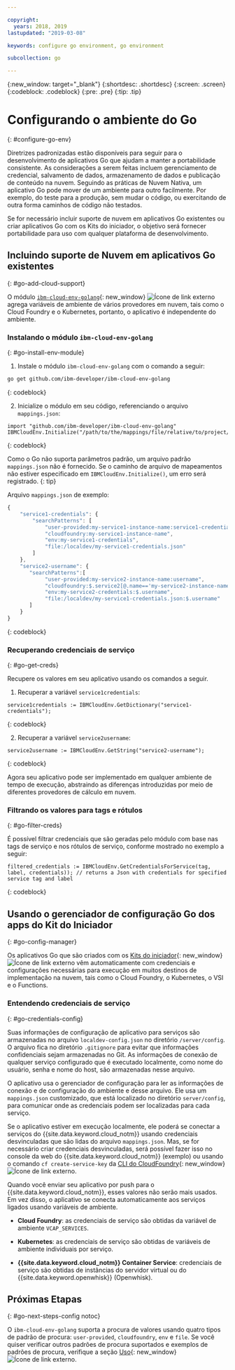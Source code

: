 ```yaml
---

copyright:
  years: 2018, 2019
lastupdated: "2019-03-08"

keywords: configure go environment, go environment

subcollection: go

---
```


{:new_window: target="_blank"}
{:shortdesc: .shortdesc}
{:screen: .screen}
{:codeblock: .codeblock}
{:pre: .pre}
{:tip: .tip}

# Configurando o ambiente do Go
{: #configure-go-env}

Diretrizes padronizadas estão disponíveis para seguir para o desenvolvimento de aplicativos Go que ajudam a manter a portabilidade consistente. As considerações a serem feitas incluem gerenciamento de credencial, salvamento de dados, armazenamento de dados e publicação de conteúdo na nuvem. Seguindo as práticas de Nuvem Nativa, um aplicativo Go pode mover de um ambiente para outro facilmente. Por exemplo, do teste para a produção, sem mudar o código, ou exercitando de outra forma caminhos de código não testados.

Se for necessário incluir suporte de nuvem em aplicativos Go existentes ou criar aplicativos Go com os Kits do iniciador, o objetivo será fornecer portabilidade para uso com qualquer plataforma de desenvolvimento.

## Incluindo suporte de Nuvem em aplicativos Go existentes
{: #go-add-cloud-support}

O módulo [`ibm-cloud-env-golang`](https://github.com/ibm-developer/ibm-cloud-env-golang){: new_window} ![Ícone de link externo](../icons/launch-glyph.svg "Ícone de link externo") agrega variáveis de ambiente de vários provedores em nuvem, tais como o Cloud Foundry e o Kubernetes, portanto, o aplicativo é independente do ambiente.

### Instalando o módulo `ibm-cloud-env-golang`
{: #go-install-env-module}

1. Instale o módulo `ibm-cloud-env-golang` com o comando a seguir:
  ```bash
  go get github.com/ibm-developer/ibm-cloud-env-golang
  ```
  {: codeblock}

2. Inicialize o módulo em seu código, referenciando o arquivo `mappings.json`:
  ```golang
  import "github.com/ibm-developer/ibm-cloud-env-golang"
  IBMCloudEnv.Initialize("/path/to/the/mappings/file/relative/to/project/root")
  ```
  {: codeblock}

  Como o Go não suporta parâmetros padrão, um arquivo padrão `mappings.json` não é fornecido. Se o caminho de arquivo de mapeamentos não estiver especificado em `IBMCloudEnv.Initialize()`, um erro será registrado. 
  {: tip}

  Arquivo `mappings.json` de exemplo:
  ```javascript
  {
      "service1-credentials": {
          "searchPatterns": [
              "user-provided:my-service1-instance-name:service1-credentials",
              "cloudfoundry:my-service1-instance-name",
              "env:my-service1-credentials",
              "file:/localdev/my-service1-credentials.json"
          ]
      },
      "service2-username": {
         "searchPatterns":[
              "user-provided:my-service2-instance-name:username",
              "cloudfoundry:$.service2[@.name=='my-service2-instance-name'].credentials.username",
              "env:my-service2-credentials:$.username",
              "file:/localdev/my-service1-credentials.json:$.username"
         ]
      }
  }
  ```
  {: codeblock}

### Recuperando credenciais de serviço
{: #go-get-creds}

Recupere os valores em seu aplicativo usando os comandos a seguir.

1. Recuperar a variável `service1credentials`:
  ```golang
  service1credentials := IBMCloudEnv.GetDictionary("service1-credentials"); 
  ```
  {: codeblock}

2. Recuperar a variável `service2username`:
  ```golang
  service2username := IBMCloudEnv.GetString("service2-username");
  ```
  {: codeblock}

Agora seu aplicativo pode ser implementado em qualquer ambiente de tempo de execução, abstraindo as diferenças introduzidas por meio de diferentes provedores de cálculo em nuvem.

### Filtrando os valores para tags e rótulos
{: #go-filter-creds}

É possível filtrar credenciais que são geradas pelo módulo com base nas tags de serviço e nos rótulos de serviço, conforme mostrado no exemplo a seguir:
```golang
filtered_credentials := IBMCloudEnv.GetCredentialsForService(tag, label, credentials)); // returns a Json with credentials for specified service tag and label
```
{: codeblock}

## Usando o gerenciador de configuração Go dos apps do Kit do Iniciador
{: #go-config-manager}

Os aplicativos Go que são criados com os [Kits do iniciador](https://cloud.ibm.com/developer/appservice/starter-kits/){: new_window} ![Ícone de link externo](../icons/launch-glyph.svg "Ícone de link externo") vêm automaticamente com credenciais e configurações necessárias para execução em muitos destinos de implementação na nuvem, tais como o Cloud Foundry, o Kubernetes, o VSI e o Functions.

### Entendendo credenciais de serviço
{: #go-credentials-config}

Suas informações de configuração de aplicativo para serviços são armazenadas no arquivo `localdev-config.json` no diretório `/server/config`. O arquivo fica no diretório `.gitignore` para evitar que informações confidenciais sejam armazenadas no Git. As informações de conexão de qualquer serviço configurado que é executado localmente, como nome do usuário, senha e nome do host, são armazenadas nesse arquivo.

O aplicativo usa o gerenciador de configuração para ler as informações de conexão e de configuração do ambiente e desse arquivo. Ele usa um `mappings.json` customizado, que está localizado no diretório `server/config`, para comunicar onde as credenciais podem ser localizadas para cada serviço.

Se o aplicativo estiver em execução localmente, ele poderá se conectar a serviços do {{site.data.keyword.cloud_notm}} usando credenciais desvinculadas que são lidas do arquivo `mappings.json`. Mas, se for necessário criar credenciais desvinculadas, será possível fazer isso no console da web do {{site.data.keyword.cloud_notm}} (exemplo) ou usando o comando `cf create-service-key` da [CLI do CloudFoundry](https://docs.cloudfoundry.org/cf-cli/){: new_window} ![Ícone de link externo](../icons/launch-glyph.svg "Ícone de link externo").

Quando você enviar seu aplicativo por push para o {{site.data.keyword.cloud_notm}}, esses valores não serão mais usados. Em vez disso, o aplicativo se conecta automaticamente aos serviços ligados usando variáveis de ambiente. 

* **Cloud Foundry**: as credenciais de serviço são obtidas da variável de ambiente `VCAP_SERVICES`.

* **Kubernetes**: as credenciais de serviço são obtidas de variáveis de ambiente individuais por serviço.

* **{{site.data.keyword.cloud_notm}} Container Service**: credenciais de serviço são obtidas de instâncias do servidor virtual ou do {{site.data.keyword.openwhisk}} (Openwhisk).

## Próximas Etapas
{: #go-next-steps-config notoc}

O `ibm-cloud-env-golang` suporta a procura de valores usando quatro tipos de padrão de procura: `user-provided`, `cloudfoundry`, `env` e `file`. Se você quiser verificar outros padrões de procura suportados e exemplos de padrões de procura, verifique a seção [Uso](https://github.com/ibm-developer/ibm-cloud-env-golang#usage){: new_window} ![Ícone de link externo](../icons/launch-glyph.svg "Ícone de link externo").
